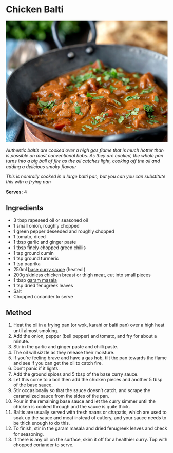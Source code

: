 # Chicken Balti

![Name](resources/balti.png)

*Authentic baltis are cooked over a high gas flame that is much hotter than is possible on most conventional hobs. As they are cooked, the whole pan turns into a big ball of fire as the oil catches light, cooking off the oil and adding a delicious smoky flavour*

*This is nomrally cooked in a large balti pan, but you can you can substitute this with a frying pan*

**Serves:** 4

## Ingredients
- 3 tbsp rapeseed oil or seasoned oil
- 1 small onion, roughly chopped 
- 1 green pepper deseeded and roughly chopped 
- 1 tomato, diced 
- 1 tbsp garlic and ginger paste 
- 1 tbsp finely chopped green chillis
- 1 tsp ground cumin 
- 1 tsp ground turmeric 
- 1 tsp paprika 
- 250ml [base curry sauce](../Base/curry-base.md) (heated )
- 200g skinless chicken breast or thigh meat, cut into small pieces
- 1 tbsp [garam masala](../Base/garam-masala.md)
- 1 tsp dried fenugreek leaves 
- Salt 
- Chopped coriander to serve 

## Method
1. Heat the oil in a frying pan (or wok, karahi or balti pan) over a high heat until almost smoking. 
1. Add the onion, pepper (bell pepper) and tomato, and fry for about a minute. 
1. Stir in the garlic and ginger paste and chilli paste. 
1. The oil will sizzle as they release their moisture. 
1. If you’re feeling brave and have a gas hob, tilt the pan towards the flame and see if you can get the oil to catch fire. 
1. Don’t panic if it lights.
1. Add the ground spices and 5 tbsp of the base curry sauce. 
1. Let this come to a boil then add the chicken pieces and another 5 tbsp of the base sauce. 
1. Stir occasionally so that the sauce doesn’t catch, and scrape the caramelized sauce from the sides of the pan. 
1. Pour in the remaining base sauce and let the curry simmer until the chicken is cooked through and the sauce is quite thick. 
1. Baltis are usually served with fresh naans or chapatis, which are used to soak up the sauce and meat instead of cutlery, and your sauce needs to be thick enough to do this. 
1. To finish, stir in the garam masala and dried fenugreek leaves and check for seasoning. 
1. If there is any oil on the surface, skim it off for a healthier curry. 
Top with chopped coriander to serve. 
